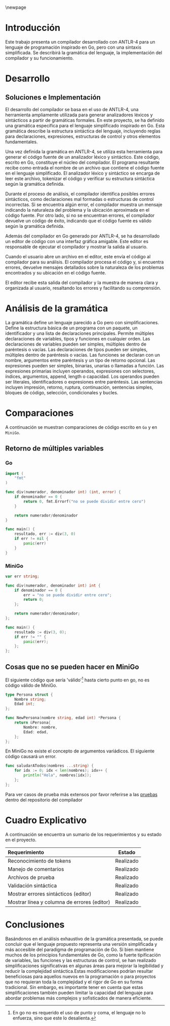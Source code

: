 \newpage

# Introducción

Este trabajo presenta un compilador desarrollado con ANTLR-4 para un lenguaje de
programación inspirado en Go, pero con una sintaxis simplificada. Se describirá la
gramática del lenguaje, la implementación del compilador y su funcionamiento.

# Desarrollo

## Soluciones e Implementación

El desarrollo del compilador se basa en el uso de ANTLR-4, una herramienta
ampliamente utilizada para generar analizadores léxicos y sintácticos a partir de
gramáticas formales. En este proyecto, se ha definido una gramática específica para
el lenguaje simplificado inspirado en Go. Esta gramática describe la estructura
sintáctica del lenguaje, incluyendo reglas para declaraciones, expresiones,
estructuras de control y otros elementos fundamentales.

Una vez definida la gramática en ANTLR-4, se utiliza esta herramienta para generar el
código fuente de un analizador léxico y sintáctico. Este código, escrito en Go,
constituye el núcleo del compilador. El programa resultante recibe como entrada el
nombre de un archivo que contiene el código fuente en el lenguaje simplificado. El
analizador léxico y sintáctico se encarga de leer este archivo, tokenizar el código y
verificar su estructura sintáctica según la gramática definida.

Durante el proceso de análisis, el compilador identifica posibles errores
sintácticos, como declaraciones mal formadas o estructuras de control incorrectas. Si
se encuentra algún error, el compilador muestra un mensaje indicando la naturaleza
del problema y la ubicación aproximada en el código fuente. Por otro lado, si no se
encuentran errores, el compilador devuelve un código de éxito, indicando que el
código fuente es válido según la gramática definida.

Además del compilador en Go generado por ANTLR-4, se ha desarrollado un editor de
código con una interfaz gráfica amigable. Este editor es responsable de ejecutar el
compilador y mostrar la salida al usuario.

Cuando el usuario abre un archivo en el editor, este envía el código al compilador
para su análisis. El compilador procesa el código y, si encuentra errores, devuelve
mensajes detallados sobre la naturaleza de los problemas encontrados y su ubicación
en el código fuente.

El editor recibe esta salida del compilador y la muestra de manera clara y organizada
al usuario, resaltando los errores y facilitando su comprensión. 

# Análisis de la gramática

La gramática define un lenguaje parecido a Go pero con simplificaciones. Define la
estructura básica de un programa con un paquete, un identificador y una lista de
declaraciones principales. Permite múltiples declaraciones de variables, tipos y
funciones en cualquier orden. Las declaraciones de variables pueden ser simples,
múltiples dentro de paréntesis o vacías. Las declaraciones de tipos pueden ser
simples, múltiples dentro de paréntesis o vacías. Las funciones se declaran con un
nombre, argumentos entre paréntesis y un tipo de retorno opcional. Las expresiones
pueden ser simples, binarias, unarias o llamadas a función. Las expresiones primarias
incluyen operandos, expresiones con selectores, índices, argumentos, append, length o
capacidad. Los operandos pueden ser literales, identificadores o expresiones entre
paréntesis. Las sentencias incluyen impresión, retorno, ruptura, continuación,
sentencias simples, bloques de código, selección, condicionales y bucles.

<!-- ## Root -->

<!-- La regla root define la estructura básica del programa, que consiste en un paquete -->
<!-- seguido de un identificador y una lista de declaraciones principales -->
<!-- (topDeclarationList). -->

<!-- ## Declaraciones principales (topDeclarationList) -->

<!-- Esta regla permite la presencia de múltiples declaraciones de variables, tipos y -->
<!-- funciones en cualquier orden. -->

<!-- ## Declaración de variables (variableDecl) -->

<!-- Esta regla define la sintaxis para la declaración de variables. Puede ser una -->
<!-- declaración de una sola variable con tipo y valor (VAR singleVarDecl SEMICOLON), una -->
<!-- declaración de múltiples variables dentro de paréntesis (VAR LEFTPARENTHESIS -->
<!-- innerVarDecls RIGHTPARENTHESIS SEMICOLON) o una declaración de variables vacía (VAR -->
<!-- LEFTPARENTHESIS RIGHTPARENTHESIS SEMICOLON). -->

<!-- ## Declaración de tipos (typeDecl) -->

<!-- Esta regla define la sintaxis para la declaración de tipos. Puede ser una declaración -->
<!-- de un solo tipo (TYPE singleTypeDecl SEMICOLON), una declaración de múltiples tipos -->
<!-- dentro de paréntesis (TYPE LEFTPARENTHESIS innerTypeDecls RIGHTPARENTHESIS SEMICOLON) -->
<!-- o una declaración de tipos vacía (TYPE LEFTPARENTHESIS RIGHTPARENTHESIS SEMICOLON). -->

<!-- ## Declaración de funciones (funcDecl) -->

<!-- Esta regla define la sintaxis para la declaración de funciones. Consiste en una -->
<!-- declaración frontal de función (funcFrontDecl) seguida de un bloque de código (block) -->
<!-- y un punto y coma. -->

<!-- ## Declaración frontal de función (funcFrontDecl) -->

<!-- Esta regla define la sintaxis para la declaración frontal de una función, que incluye -->
<!-- el nombre de la función, los argumentos entre paréntesis (funcArgsDecls) y el tipo de -->
<!-- retorno opcional (declType). -->

<!-- ## Argumentos de función (funcArgsDecls) -->

<!-- Esta regla define la sintaxis para los argumentos de una función, que consiste en una -->
<!-- lista de declaraciones de variables sin expresiones (singleVarDeclNoExps) separadas -->
<!-- por comas. -->

<!-- ## Tipos de declaración (declType) -->

<!-- Esta regla define la sintaxis para los tipos de declaración, que puede ser un tipo -->
<!-- entre paréntesis (LEFTPARENTHESIS declType RIGHTPARENTHESIS), un identificador -->
<!-- (IDENTIFIER), un tipo de slice (sliceDeclType), un tipo de array (arrayDeclType) o un -->
<!-- tipo de estructura (structDeclType). -->

<!-- ## Expresiones (expression) -->

<!-- Esta regla define la sintaxis para las expresiones en el lenguaje. Puede ser una -->
<!-- expresión primaria (primaryExpression), una expresión binaria (expression op -->
<!-- expression), una expresión unaria (op expression), o una llamada a función -->
<!-- (identifierList arguments). -->

<!-- ## Expresiones primarias (primaryExpression) -->

<!-- Esta regla define la sintaxis para las expresiones primarias, que pueden ser un -->
<!-- operando (operand), una expresión con selector (primaryExpression selector), una -->
<!-- expresión con índice (primaryExpression index), una expresión con argumentos -->
<!-- (primaryExpression arguments), una expresión de append (appendExpression), una -->
<!-- expresión de length (lengthExpression) o una expresión de capacidad (capExpression). -->

<!-- ## Operandos (operand) -->

<!-- Esta regla define la sintaxis para los operandos de las expresiones, que pueden ser -->
<!-- literales (literal), identificadores (IDENTIFIER) o expresiones entre paréntesis -->
<!-- (LEFTPARENTHESIS expression RIGHTPARENTHESIS). -->

<!-- ## Literales (literal) -->

<!-- Esta regla define la sintaxis para los literales, que pueden ser literales enteros -->
<!-- (INTLITERAL), literales flotantes (FLOATLITERAL), literales de caracteres -->
<!-- (RUNELITERAL), literales de cadenas de caracteres en bruto (RAWSTRINGLITERAL) o -->
<!-- literales de cadenas de caracteres interpretadas (INTERPRETEDSTRINGLITERAL). -->

<!-- ## Sentencias (statement) -->

<!-- Esta regla define la sintaxis para las diferentes sentencias en el lenguaje, como -->
<!-- sentencias de impresión (PRINT), sentencias de retorno (RETURN), sentencias de -->
<!-- ruptura (BREAK), sentencias de continuación (CONTINUE), sentencias simples -->
<!-- (simpleStatement), bloques de código (block), sentencias de selección (switch), -->
<!-- sentencias condicionales (ifStatement) y bucles (loop). -->

# Comparaciones

A continuación se muestran comparaciones de código escrito en `Go` y en `MiniGo`.


## Retorno de múltiples variables

### Go

```{.go .numberLines}
import (
    "fmt"
)

func div(numerador, denominador int) (int, error) {
    if denominador == 0 {
        return 0, fmt.Errorf("no se puede dividir entre cero")
    }

    return numerador/denominador
}

func main() {
    resultado, err := div(3, 0)
    if err != nil {
        panic(err)
    }
}
```


### MiniGo

```{.go .numberLines}
var err string;

func div(numerador, denominador int) int {
    if denominador == 0 {
        err = "no se puede dividir entre cero";
        return 0;
    };

    return numerador/denominador;
};

func main() {
    resultado := div(3, 0);
    if err != "" {
        panic(err);
    };
};
```


## Cosas que no se pueden hacer en MiniGo

El siguiente código que sería 'válido'[^semicolon] hasta cierto punto en go, no es
código válido de MiniGo.

```{.go .numberLines}
type Persona struct {
    Nombre string;
    Edad int;
};

func NewPersona(nombre string, edad int) *Persona {
    return &Persona{
        Nombre: nombre,
        Edad: edad,
    };
};


```
En MiniGo no existe el concepto de argumentos variádicos. El siguiente código causará
un error.

```{.go .numberLines}
func saludarATodos(nombres ...string) {
    for idx := 0; idx < len(nombres); idx++ {
        println("Hola", nombres[idx]);
    };
};
```

Para ver casos de prueba más extensos por favor referirse a las
[pruebas](https://github.com/zSnails/minigo/tree/master/tests) dentro del
repositorio del compilador

[^semicolon]: En go no es requerido el uso de punto y coma, el lenguaje no lo
    enfuerza, sino que este lo desalienta.


# Cuadro Explicativo

A continuación se encuentra un sumario de los requerimientos y su estado en el
proyecto.

|Requerimiento|Estado|
|:-|:-:|
|Reconocimiento de tokens|Realizado|
|Manejo de comentarios|Realizado|
|Archivos de prueba|Realizado|
|Validación sintáctica|Realizado|
|Mostrar errores sintácticos (editor)|Realizado|
|Mostrar línea y columna de errores (editor)|Realizado|

# Conclusiones 

Basándonos en el análisis exhaustivo de la gramática presentada, se puede concluir que el lenguaje propuesto representa una versión simplificada y más accesible del paradigma de programación de Go. Si bien mantiene muchos de los principios fundamentales de Go, como la fuerte tipificación de variables, las funciones y las estructuras de control, se han realizado simplificaciones significativas en algunas áreas para mejorar la legibilidad y reducir la complejidad sintáctica.Estas modificaciones podrían resultar beneficiosas para aquellos nuevos en la programación o para proyectos que no requieran toda la complejidad y el rigor de Go en su forma tradicional. Sin embargo, es importante tener en cuenta que estas simplificaciones también pueden limitar la capacidad del lenguaje para abordar problemas más complejos y sofisticados de manera eficiente.

